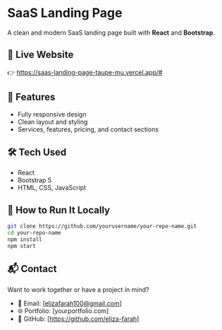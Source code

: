 # SaaS Landing Page

A clean and modern SaaS landing page built with **React** and **Bootstrap**.

## 🔗 Live Website
👉 https://saas-landing-page-taupe-mu.vercel.app/#

## 🚀 Features
- Fully responsive design
- Clean layout and styling
- Services, features, pricing, and contact sections

## 🛠 Tech Used
- React
- Bootstrap 5
- HTML, CSS, JavaScript

## 📁 How to Run It Locally

```bash
git clone https://github.com/yourusername/your-repo-name.git
cd your-repo-name
npm install
npm start
```

## 📬 Contact

Want to work together or have a project in mind?

- 📧 Email: [elizafarah100@gmail.com]
- 🌐 Portfolio: [yourportfolio.com]
- 🐙 GitHub: [https://github.com/eliza-farah]


